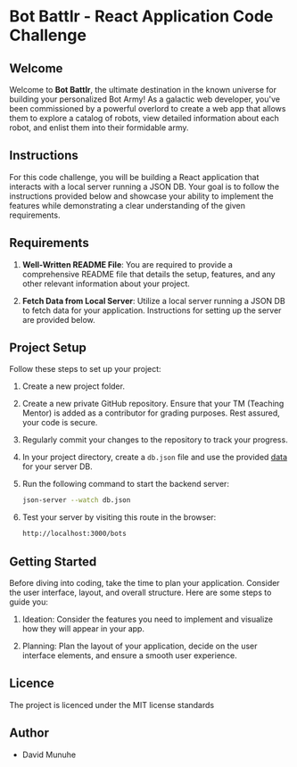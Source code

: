 # Bot Battlr - React Application Code Challenge

## Welcome

Welcome to **Bot Battlr**, the ultimate destination in the known universe for building your personalized Bot Army! As a galactic web developer, you've been commissioned by a powerful overlord to create a web app that allows them to explore a catalog of robots, view detailed information about each robot, and enlist them into their formidable army.

## Instructions

For this code challenge, you will be building a React application that interacts with a local server running a JSON DB. Your goal is to follow the instructions provided below and showcase your ability to implement the features while demonstrating a clear understanding of the given requirements.

## Requirements

1. **Well-Written README File**: You are required to provide a comprehensive README file that details the setup, features, and any other relevant information about your project.

2. **Fetch Data from Local Server**: Utilize a local server running a JSON DB to fetch data for your application. Instructions for setting up the server are provided below.

## Project Setup

Follow these steps to set up your project:

1. Create a new project folder.

2. Create a new private GitHub repository. Ensure that your TM (Teaching Mentor) is added as a contributor for grading purposes. Rest assured, your code is secure.

3. Regularly commit your changes to the repository to track your progress.

4. In your project directory, create a `db.json` file and use the provided [data](#) for your server DB.

5. Run the following command to start the backend server:

   ```bash
   json-server --watch db.json
    ```
6. Test your server by visiting this route in the browser:

    ```bash
    http://localhost:3000/bots
    ```

## Getting Started

Before diving into coding, take the time to plan your application. Consider the user interface, layout, and overall structure. Here are some steps to guide you:

1. Ideation: Consider the features you need to implement and visualize how they will appear in your app.

2. Planning: Plan the layout of your application, decide on the user interface elements, and ensure a smooth user experience.

## Licence

The project is licenced under the MIT license standards

## Author

- David Munuhe